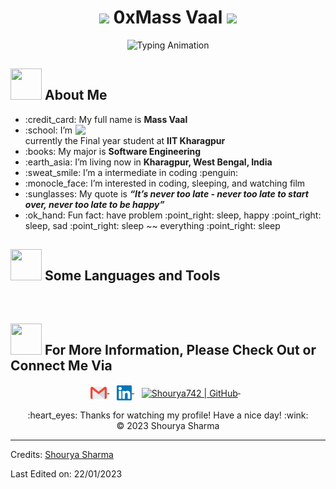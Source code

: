 <h1 align="center">
  <img src="https://media.giphy.com/media/RbDKaczqWovIugyJmW/giphy.gif" width="50"> 
  0xMass Vaal
  <img src="https://media.giphy.com/media/RbDKaczqWovIugyJmW/giphy.gif" width="50">
</h1>

<div align="center">
  <img src="https://readme-typing-svg.herokuapp.com?font=Hack&size=30&duration=4000&pause=1000&color=00FF00&center=true&vCenter=true&width=600&height=80&lines=𝙀𝙏𝙃𝙄𝘾𝘼𝙇+𝙃𝘼𝘾𝙆𝙀𝙍;𝙋𝙀𝙉𝙏𝙀𝙎𝙏𝙀𝙍;𝘽𝙐𝙂+𝙃𝙐𝙉𝙏𝙀𝙍;𝙎𝙀𝘾𝙐𝙍𝙄𝙏𝙔+𝘼𝙍𝘾𝙃𝙄𝙏𝙀𝘾𝙏" alt="Typing Animation">
</div>

<h2 id="-about-me"><img src="https://raw.githubusercontent.com/nixin72/nixin72/master/wave.gif" width="50px" height="50px"> About Me</h2>
<ul>
<li>:credit_card: My full name is <strong>Mass Vaal</strong> <img src="https://i.pinimg.com/originals/df/1a/ff/df1aff8395678d11b99b575f0e3b19d5.gif" width="400" align="right"></li>
<li>:school: I’m currently the Final year student at <strong>IIT Kharagpur</strong></li>
<li>:books: My major is <strong>Software Engineering</strong></li>
<li>:earth_asia: I’m living now in <strong>Kharagpur, West Bengal, India</strong></li>
<li>:sweat_smile: I’m a intermediate in coding :penguin:</li>
<li>:monocle_face: I’m interested in coding, sleeping, and watching film</li>
<li>:sunglasses: My quote is <strong><em>“It’s never too late - never too late to start over, never too late to be happy”</em></strong></li>
<li>:ok_hand: Fun fact: have problem :point_right: sleep, happy :point_right: sleep, sad :point_right: sleep ~~ everything :point_right: sleep</li>
</ul>
<h2 id="-some-languages-and-tools"><img src="https://media2.giphy.com/media/QssGEmpkyEOhBCb7e1/giphy.gif?cid=ecf05e47a0n3gi1bfqntqmob8g9aid1oyj2wr3ds3mg700bl&amp;rid=giphy.gif" width="50px" height="50px"> Some Languages and Tools</h2>
<br>
<h2 id="-for-more-information-please-check-out-or-connect-me-via"><img src="https://raw.githubusercontent.com/ShahriarShafin/ShahriarShafin/main/Assets/handshake.gif" width="50px" height="50px"> For More Information, Please Check Out or Connect Me Via</h2>
<p align="center">
  <a href="sshourya17@gmail.com">
    <img align="middle" alt="Shourya742 | Gmail" width="26px" src="https://github.com/SatYu26/SatYu26/blob/master/Assets/Gmail.svg">
  </a> &nbsp;&nbsp;
  <a href="https://www.linkedin.com/in/shourya-sharma-65b5351a7/" target="_blank">
    <img align="middle" alt="Shourya742 | Linkedin" width="24px" src="https://github.com/SatYu26/SatYu26/blob/master/Assets/Linkedin.svg">
  </a> &nbsp;&nbsp;
  <a href="https://profile-summary-for-github.herokuapp.com/user/Shourya742" target="_blank">
    <img align="middle" alt="Shourya742 | GitHub" width="26px" src="https://upload.wikimedia.org/wikipedia/commons/thumb/a/ae/Github-desktop-logo-symbol.svg/1024px-Github-desktop-logo-symbol.svg.png">
  </a> &nbsp;&nbsp;
</p><p>
</p><div align="center">
  :heart_eyes: Thanks for watching my profile! Have a nice day! :wink: <br>
  © 2023 Shourya Sharma
</div>
<hr>
<p>Credits: <a href="https://github.com/Shourya742">Shourya Sharma</a></p>
<p>Last Edited on: 22/01/2023</p> 